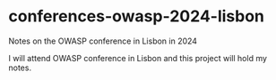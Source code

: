 # conferences-owasp-2024-lisbon
Notes on the OWASP conference in Lisbon in 2024


I will attend OWASP conference in Lisbon and this project will hold my notes.
